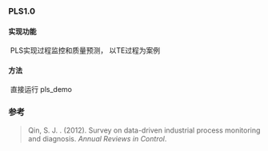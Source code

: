 ### PLS1.0


#### 实现功能
​	PLS实现过程监控和质量预测， 以TE过程为案例

#### 方法
​	直接运行 pls_demo
### 参考

> Qin, S. J. . (2012). Survey on data-driven industrial process monitoring and diagnosis. *Annual Reviews in Control*.